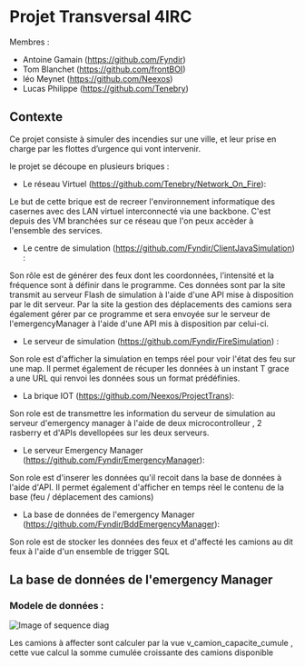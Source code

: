 # Projet Transversal 4IRC

Membres : 
* Antoine Gamain (https://github.com/Fyndir)
* Tom Blanchet (https://github.com/frontBOI)
* léo Meynet (https://github.com/Neexos)
* Lucas Philippe (https://github.com/Tenebry)

## Contexte

Ce projet consiste à simuler des incendies sur une ville, et leur prise en charge par les flottes d’urgence qui vont intervenir.

le projet se découpe en plusieurs briques : 

* Le réseau Virtuel (https://github.com/Tenebry/Network_On_Fire):

Le but de cette brique est de recreer l'environnement informatique des casernes avec des LAN virtuel interconnecté via une backbone. C'est depuis des VM branchées sur ce réseau que l'on peux accèder à l'ensemble des services.

* Le centre de simulation (https://github.com/Fyndir/ClientJavaSimulation) : 

Son rôle est de générer des feux dont les coordonnées, l’intensité et la fréquence sont à définir dans le programme. Ces données sont par la site transmit au serveur Flash de simulation à l'aide d'une API mise à disposition par le dit serveur.
Par la site la gestion des déplacements des camions sera également gérer par ce programme et sera envoyée sur le serveur de l'emergencyManager à l'aide d'une API mis à disposition par celui-ci.

* Le serveur de simulation (https://github.com/Fyndir/FireSimulation) :

Son role est d'afficher la simulation en temps réel pour voir l'état des feu sur une map. Il permet également de récuper les données à un instant T grace a une URL qui renvoi les données sous un format prédéfinies.

* La brique IOT (https://github.com/Neexos/ProjectTrans):

Son role est de transmettre les information du serveur de simulation au serveur d'emergency manager à l'aide de deux microcontrolleur , 2 rasberry et d'APIs devellopées sur les deux serveurs.

* Le serveur Emergency Manager (https://github.com/Fyndir/EmergencyManager):

Son role est d'inserer les données qu'il recoit dans la base de données à l'aide d'API. Il permet également d'afficher en temps réel le contenu de la base (feu / déplacement des camions)

* La base de données de l'emergency Manager (https://github.com/Fyndir/BddEmergencyManager): 

Son role est de stocker les données des feux et d'affecté les camions au dit feux à l'aide d'un ensemble de trigger SQL

## La base de données de l'emergency Manager 

### Modele de données :

![Image of sequence diag](https://www.websequencediagrams.com/cgi-bin/cdraw?lz=dGl0bGUgRW1lcmdlbmN5IE1hbmFnZXIgYmRkCgpmbGFzayBlABUILT4gdl9wb3MgOiBpbnNlcnRpb24gZGFucyBsYQArBgAZBi0-IHQAIQd1cGRhdGUgaW50ZW5zaXTDqSBmZXUKCgAZBgAjBWluY2VuZGllAEwJAEkJdGFibGUAFwsKCgAjCwBfBWFmZmVjdGEAgQMFADYJbGVzIGNhbWlvbnMAgRcGABsNACUgcmV0aXJlADgNcXVpIHNvbnQgAGkGw6lzIMOgIHVuIGZldSBldGVpbnQKCgoKCgo&s=vs2010)

Les camions à affecter sont calculer par la vue v_camion_capacite_cumule , cette vue calcul la somme cumulée croissante des camions disponible
